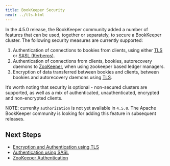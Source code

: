 ```yaml
---
title: BookKeeper Security
next: ../tls.html
---
```


In the 4.5.0 release, the BookKeeper community added a number of features that can be used, together or separately, to secure a BookKeeper cluster.
The following security measures are currently supported:

1. Authentication of connections to bookies from clients, using either [TLS](./tls) or [SASL (Kerberos)](./sasl).
2. Authentication of connections from clients, bookies, autorecovery daemons to [ZooKeeper](./zookeeper), when using zookeeper based ledger managers.
3. Encryption of data transferred between bookies and clients, between bookies and autorecovery daemons using [TLS](./tls).

It’s worth noting that security is optional - non-secured clusters are supported, as well as a mix of authenticated, unauthenticated, encrypted and non-encrypted clients.

NOTE: currenlty `authorization` is not yet available in `4.5.0`. The Apache BookKeeper community is looking for adding this feature in subsequent releases.

## Next Steps

- [Encryption and Authentication using TLS](../tls)
- [Authentication using SASL](../sasl)
- [ZooKeeper Authentication](../zookeeper)
